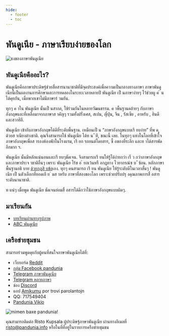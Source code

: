 ```yaml
---
hide:
  - footer
  - toc
---
```


# พันดูเนีย - ภาษาเรียบง่ายของโลก

![](http://www.pandunia.info/grafe/bandera.png "ธงของภาษาพันดูเนีย")

## พันดูเนียคืออะไร?

พันดูเนียคือภาษาประดิษฐ์ช่วยสื่อสารนานาชาติที่มีจุดประสงค์เพื่อความเป็นกลางทางภาษา ภาษาพันดูเนียนี้เป็นผลงานการศึกษาและการทดลองในระยะเวลาหลายปี
พันดูเนีย เป็ นภาษาง่ายๆ ไว้ช่วยผู ค ้ นได้คุยกัน, เมื่อพวกเขาไม่มีภาษาร่ วมกัน.

ทุกๆ ค าใน พันดูเนีย นั้นเป็ นสากล, ใช้ร่วมกันในหลายวัฒนธรรม.
ค าพื้นฐานคล้ายๆ กับภาษาอังกฤษและที่เหลือมาจากภาษาส าคัญๆ รวมทั้งฝรั่งเศส, สเปน,
ญี่ปุ่น, จีน , รัสเซีย , อาหรับ , ฮินดี และสวาฮิลี.

พันดูเนีย เข้ากับภาษาอังกฤษได้ดีที่ระดับพื้นฐาน.
เหมือนเป็ น “ภาษาอังกฤษแบบเรี ยบง่าย” ที่พ ด ู ด้วยส าเนียงต่างชาติ.
คุณจึงสามารถใช้ พันดูเนีย ได้ท น ั ที, ขณะนี้ เลย.
ในทุกๆ แห่งในโลกที่เข้าใจภาษาอังกฤษเพื่อส ารองห้องพักในโรงแรม, เรี ยก รถยนต์โดยสาร, ซื้ อของที่ระลึก และท าได้สารพัดอีกมาก ฯ.

พันดูเนีย นั้นมีหลักแน่นอนและเรี ยบๆชัดเจน. จึงสามารถเรี ยนให้รู้ได้ง่ายกว่า เร็ ว
กว่าภาษาอังกฤษและภาษาประจ าชาติอื่นๆ เพราะ พันดูเนีย ไร้ข อ ้ ยกเว้นหรื อกฎทาง
ไวยากรณ์ซ บ ั ซ้อน. หลักภาษาพื้นฐานอธิ บาย [ด้วยกฎสิ บข้อ](B01_baze_kanun.md)เอง.
ทุกๆ คนสามารถ เรี ยน พันดูเนีย ให้รู้ระดับดีในเวลาสั้นๆ !
พันดูเนีย เป็ นตัวเลือกที่ยอดเยี ย ่ มส าหรับ ภาษาที่สองของโลก เพราะช่วยปรับปรุ งคุณภาพการสื่ อสารระดับนานาชาติ.

ท แน่ๆ เมื่อพูด พันดูเนีย ชัดเจนย่อมสื่ อสารได้ดีกว่าใช้ภาษาอังกฤษแบบผิดๆ.


## มาเรียนกัน

- [บทเรียนผ่านทางรูปภาพ](http://www.pandunia.info/pandunia/mini_xule.html)
- [ABC พันดูเนีย](ABC.pdf)

## เครือข่ายชุมชน

สามารถร่วมพูดคุยกับผู้คนที่สนใจภาษาพันดูเนียได้ที่:

- เว็บบอร์ด [Reddit](https://www.reddit.com/r/pandunia/)
- [กลุ่ม Facebook pandunia](http://www.facebook.com/groups/pandunia)
- [Telegram ภาษาพันดูเนีย](https://t.me/joinchat/AAAAAENlKqzlMtGkrmf5rg)
- [Telegram หลายภาษา](https://t.me/pandunia_grupe)
- ช่อง [Discord](https://discord.gg/jf5GHcHXKk)
- แอป [Amikumu](https://amikumu.com/) por trovi parolantojn
- QQ: 717549404
- [Pandunia Vikio](http://eo.pandunia.wikia.com/wiki/%C4%88efpa%C4%9Do)

![](http://www.pandunia.info/grafe/mimen_baxe_pandunia.png "mimen baxe pandunia!")

คุณสามารถติดต่อ Risto Kupsala ผู้ประดิษฐ์ภาษาพันดูเนีย ผ่านทางอีเมลที่ [risto@pandunia.info](mailto:risto@pandunia.info) หรือในที่ที่อยู่ในรายการเครือข่ายชุมชน
